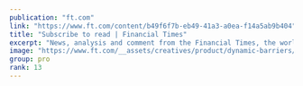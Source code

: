 ```yaml
---
publication: "ft.com"
link: "https://www.ft.com/content/b49f6f7b-eb49-41a3-a0ea-f14a5ab9b404"
title: "Subscribe to read | Financial Times"
excerpt: "News, analysis and comment from the Financial Times, the worldʼs leading global business publication"
image: "https://www.ft.com/__assets/creatives/product/dynamic-barriers/default.jpg?v=2"
group: pro
rank: 13
---
```

